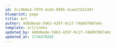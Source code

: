 ```yaml
---
id: 2cc9b8a3-f974-4c63-9895-3cae17b21447
blueprint: page
title: Art
author: 4d8d6ede-5963-429f-9c2f-74b897007e0c
template: art/index
updated_by: 4d8d6ede-5963-429f-9c2f-74b897007e0c
updated_at: 1716470202
---
```


